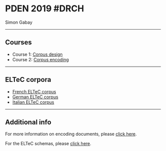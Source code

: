 # PDEN 2019 \#DRCH

Simon Gabay

---
## Courses
* Course 1: [Corpus design](https://github.com/gabays/Cours_Basel_2019/blob/master/Corpus_design/Corpus_design.md)
* Course 2: [Corpus encoding](https://github.com/gabays/Cours_Basel_2019/blob/master/Corpus_Encoding/Corpus_encoding.md)

---
## ELTeC corpora
* [French ELTeC corpus](https://zenodo.org/record/3528337)
* [German ELTeC corpus](https://zenodo.org/record/3543244)
* [Italian ELTeC corpus](https://zenodo.org/record/3543333)

---
## Additional info

For more information on encoding documents, please [click here](https://distantreading.github.io/Schema/eltec-0.html).

For the ELTeC schemas, please [click here](https://github.com/COST-ELTeC/Schemas).
